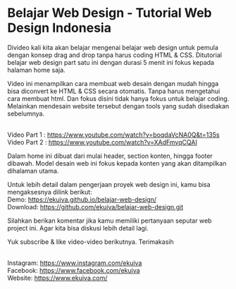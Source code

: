 # Belajar Web Design - Tutorial Web Design Indonesia
Divideo kali kita akan belajar mengenai belajar web design untuk pemula dengan konsep drag and drop tanpa harus coding HTML & CSS. Ditutorial belajar web design part satu ini dengan durasi 5 menit ini fokus kepada halaman home saja. 

Video ini menampilkan cara membuat web desain dengan mudah hingga bisa diconvert ke HTML & CSS secara otomatis. Tanpa harus mengetahui cara membuat html. Dan fokus disini tidak hanya fokus untuk belajar coding. Melainkan mendesain website tersebut dengan tools yang sudah disediakan sebelumnya.

<br>Video Part 1 : https://www.youtube.com/watch?v=boqdaVcNA0Q&t=135s
<br>Video Part 2 : https://www.youtube.com/watch?v=XAdFmvqCQAI

Dalam home ini dibuat dari mulai header, section konten, hingga footer dibawah. Model desain web ini fokus kepada konten yang akan ditampilkan dihalaman utama.

Untuk lebih detail dalam pengerjaan proyek web design ini, kamu bisa mengaksesnya dilink berikut:
<br>Demo: https://ekuiva.github.io/belajar-web-design/
<br>Download: https://github.com/ekuiva/belajar-web-design.git

Silahkan berikan komentar jika kamu memiliki pertanyaan seputar web project ini. Agar kita bisa diskusi lebih detail lagi.

Yuk subscribe & like video-video berikutnya. Terimakasih

<br>Instagram: https://www.instagram.com/ekuiva
<br>Facebook: https://www.facebook.com/ekuiva
<br>Website: https://www.ekuiva.com/
